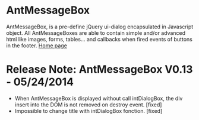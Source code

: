 AntMessageBox
=============

AntMessageBox, is a pre-define jQuery ui-dialog encapsulated in Javascript object. All AntMessageBoxes are able to contain simple and/or advanced html like images, forms, tables... and callbacks when fired events of buttons in the footer.
<a href="http://antproduction.free.fr/AntMessageBox" target="_blank">Home page</a>

Release Note:
AntMessageBox V0.13 - 05/24/2014
=============
- When AntMessageBox is displayed without call intDialogBox, the div insert into the DOM is not removed on destroy event. [fixed]
- Impossible to change title with intDialogBox fonction. [fixed]

